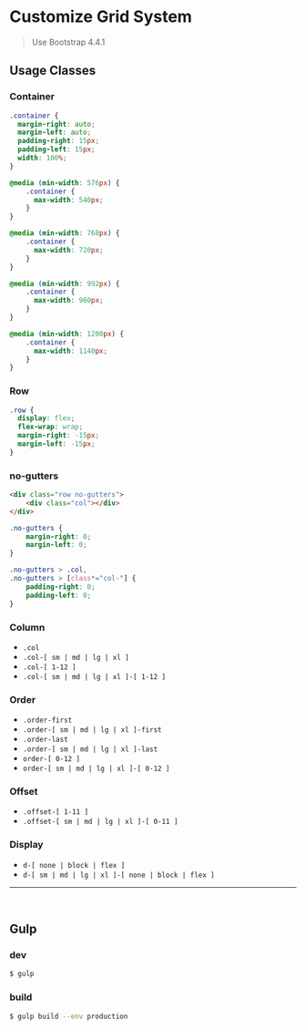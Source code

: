 # Customize Grid System

> Use Bootstrap 4.4.1

## Usage Classes

### Container

```css
.container {
  margin-right: auto;
  margin-left: auto;
  padding-right: 15px;
  padding-left: 15px;
  width: 100%;
}

@media (min-width: 576px) {
    .container {
      max-width: 540px;
    } 
}

@media (min-width: 768px) {
    .container {
      max-width: 720px;
    }
}

@media (min-width: 992px) {
    .container {
      max-width: 960px;
    }
}

@media (min-width: 1200px) {
    .container {
      max-width: 1140px;
    }
}
```

### Row

```css
.row {
  display: flex;
  flex-wrap: wrap;
  margin-right: -15px;
  margin-left: -15px;
}
```

### no-gutters

```html
<div class="row no-gutters">
    <div class="col"></div>
</div>
```

```css
.no-gutters {
    margin-right: 0;
    margin-left: 0;
}

.no-gutters > .col,
.no-gutters > [class*="col-"] {
    padding-right: 0;
    padding-left: 0;
}
```

### Column

- `.col`
- `.col-[ sm | md | lg | xl ]`
- `.col-[ 1-12 ]`
- `.col-[ sm | md | lg | xl ]-[ 1-12 ]`

### Order

- `.order-first`
- `.order-[ sm | md | lg | xl ]-first`
- `.order-last`
- `.order-[ sm | md | lg | xl ]-last`
- `order-[ 0-12 ]`
- `order-[ sm | md | lg | xl ]-[ 0-12 ]`

### Offset

- `.offset-[ 1-11 ]`
- `.offset-[ sm | md | lg | xl ]-[ 0-11 ]`

### Display

- `d-[ none | block | flex ]`
- `d-[ sm | md | lg | xl ]-[ none | block | flex ]`

---

<br>

## Gulp

### dev

```bash
$ gulp
```

### build

```bash
$ gulp build --env production
```
